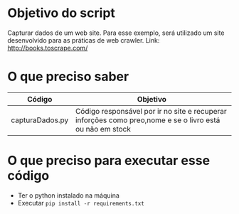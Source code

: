# Objetivo do script
Capturar dados de um web site. Para esse exemplo, será utilizado um 
site desenvolvido para as práticas de web crawler. 
Link: http://books.toscrape.com/

# O que preciso saber 
|Código             | Objetivo|
|-------------------|---------|
|capturaDados.py    |Código responsável por ir no site e recuperar inforções como preo,nome e se o livro está ou não em stock|

# O que preciso para executar esse código
 
-  Ter o python instalado na máquina
-  Executar `pip install -r requirements.txt`
